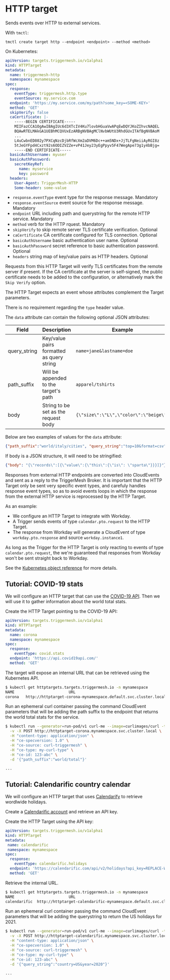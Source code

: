 # HTTP target

Sends events over HTTP to external services.

With `tmctl`:

```
tmctl create target http --endpoint <endpoint> --method <method>
```

On Kubernetes:

```yaml
apiVersion: targets.triggermesh.io/v1alpha1
kind: HTTPTarget
metadata:
  name: triggermesh-http
  namespace: mynamespace
spec:
  response:
    eventType: triggermesh.http.type
    eventSource: my.service.com
  endpoint: 'https://my.service.com/my/path?some_key=<SOME-KEY>'
  method: 'GET'
  skipVerify: false
  caCertificate: |-
    -----BEGIN CERTIFICATE-----
    MIIFazCCA1OgAwIBAgIUc6d3XTcIV4Ku7lovbHGuaVwAPqEwDQYJKoZIhvcNAQEL
    BQAwRTELMAkGA1UEBhMCQVUxEzARBgNVBAgMClNvbWUtU3RhdGUxITAfBgNVBAoM
    ...
    L4uCwbnED802y7PXCqNzcDjbRfWcXm2aDVM6Dc++am5NDx+JjTLFgNeiiAyRGI8z
    5tJeGYFpd4Cxzt92s6ODIZVZZe+vP41Jey23yEgPpyv5F47WegApe73g1y4bBjg=
    -----END CERTIFICATE-----
  basicAuthUsername: myuser
  basicAuthPassword:
    secretKeyRef:
      name: myservice
      key: password
  headers:
    User-Agent: TriggerMesh-HTTP
    Some-header: some-value
```

- `response.eventType` event type for the response message. Mandatory
- `response.eventSource` event source for the response message. Mandatory
- `endpoint` URL including path and querystring for the remote HTTP service. Mandatory
- `method` verb for the HTTP rquest. Mandatory
- `skipVerify` to skip remote server TLS certificate verification. Optional
- `caCertificate` CA certificate configured for TLS connection. Optional
- `basicAuthUsername` basic authentication user name. Optional
- `basicAuthPassword` secret reference to basic authentication password. Optional
- `headers` string map of key/value pairs as HTTP headers. Optional

Requests from this HTTP Target will verify TLS certificates from the remote server if present. If the CA certificate at the server is self-signed, the public certificate needs to be added to the configuration, or alternatively mark the `Skip Verify` option.

The HTTP Target expects an event whose attributes complement the Target parameters.

There is no requirement regarding the `type` header value.

The `data` attribute can contain the following optional JSON attributes:

| Field | Description | Example |
|--- |--- |--- |
| query_string | Key/value pairs formatted as query string | `name=jane&lastname=doe` |
| path_suffix      | Will be appended to the target's path | `apparel/tshirts` |
| body     | String to be set as the request body | `{\"size\":\"L\",\"color\":\"beige\"}` |

Below are two examples of values for the `data` attribute:

```json
{"path_suffix":"world/italy/cities", "query_string":"top=10&format=csv"}
```

If body is a JSON structure, it will need to be stringified:

```json
{"body": "{\"records\":[{\"value\":{\"this\":{\"is\": \"sparta\"}}}]}"}
```

Responses from external HTTP endpoints are converted into CloudEvents and sent as a reply to the TriggerMesh Broker. It is important that the HTTP Target only be sent very specific event types, and carefuly handles response event types, so as to avoid events loops in which the response from the external HTTP service is reprocessed by the HTTP Target.

As an example:

- We configure an HTTP Target to integrate with Workday.
- A Trigger sends events of type `calendar.pto.request` to the HTTP Target.
- The response from Workday will generate a CloudEvent of type `workday.pto.response` and source `workday.instance1`.

As long as the Trigger for the HTTP Target is only reacting to events of type `calendar.pto.request`, the we're guaranteed that responses from Workday won't be sent straight back to Workday.

See the [Kubernetes object reference](../../reference/targets/#targets.triggermesh.io/v1alpha1.HTTPTarget) for more details.

## Tutorial: COVID-19 stats

We will configure an HTTP target that can use the [COVID-19 API](https://covid19api.com/). Then we will use it to gather information about the world total stats.

Create the HTTP Target pointing to the COVID-19 API:

```yaml
apiVersion: targets.triggermesh.io/v1alpha1
kind: HTTPTarget
metadata:
  name: corona
  namespace: mynamespace
spec:
  response:
    eventType: covid.stats
  endpoint: 'https://api.covid19api.com/'
  method: 'GET'
```

The target will expose an internal URL that can be retrieved using the Kubernetes API.

```sh
$ kubectl get httptargets.targets.triggermesh.io -n mynamespace
NAME                        URL                                                                     READY   REASON   AGE
corona   http://httptarget-corona-mynamespace.default.svc.cluster.local   True             5d5h
```

Run an ephemeral curl container passing the command CloudEvent parameters that will be adding the path suffix to the endpoint that returns the world total stats for the service.

```sh
$ kubectl run --generator=run-pod/v1 curl-me --image=curlimages/curl -ti --rm -- \
  -v -X POST http://httptarget-corona.mynamespace.svc.cluster.local \
  -H "content-type: application/json" \
  -H "ce-specversion: 1.0" \
  -H "ce-source: curl-triggermesh" \
  -H "ce-type: my-curl-type" \
  -H "ce-id: 123-abc" \
  -d '{"path_suffix":"world/total"}'

...

```

## Tutorial: Calendarific country calendar

We will configure an HTTP target that uses [Calendarify](https://calendarific.com/) to retrieve wordlwide holidays.

Create a [Calendarific account](https://calendarific.com/signup) and retrieve an API key.

Create the HTTP Target using the API key:

```yaml
apiVersion: targets.triggermesh.io/v1alpha1
kind: HTTPTarget
metadata:
 name: calendarific
 namespace: mynamespace
spec:
  response:
    eventType: calendarific.holidays
  endpoint: 'https://calendarific.com/api/v2/holidays?api_key=REPLACE-WITH-APIKEY'
  method: 'GET'
```

Retrieve the internal URL.

```sh
$ kubectl get httptargets.targets.triggermesh.io -n mynamespace
NAME                        URL                                                                     READY   REASON   AGE
calendarific  http://httptarget-calendarific-mynamespace.default.svc.cluster.local   True             5d5h
```

Run an ephemeral curl container passing the command CloudEvent parameters that will be adding the querystring to return the US holidays for 2021.

```sh
$ kubectl run --generator=run-pod/v1 curl-me --image=curlimages/curl -ti --rm -- \
  -v -X POST http://httptarget-calendarific.mynamespace.svc.cluster.local \
  -H "content-type: application/json" \
  -H "ce-specversion: 1.0" \
  -H "ce-source: curl-triggermesh" \
  -H "ce-type: my-curl-type" \
  -H "ce-id: 123-abc" \
  -d '{"query_string":"country=US&year=2020"}'

...
```
[ce]: https://cloudevents.io
